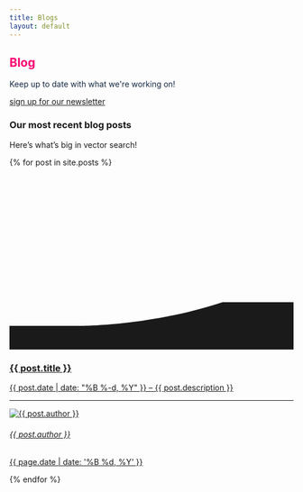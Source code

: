 ```yaml
---
title: Blogs
layout: default
---
```


<!-- WELCOME -->
<section data-jarallax data-speed=".8" class="py-8 py-md-10 bg-cover jarallax" style="background-image: url(/img/blog-header.png);">
  <div class="container">
    <div class="row justify-content-center">
      <div class="col-12 col-md-10 col-lg-7 text-center">
        <!-- Heading -->
        <h1 class="display-2 fw-bold" style="color:#fa0171">
          Blog
        </h1>
        <!-- Text -->
        <p class="lead mb-6" style="color:#122742">
          Keep up to date with what we're working on!
        </p>
        <!-- CTA -->
        <p class="lead">
          <a href="http://weaviate-newsletter.semi.technology/" target="_blank" class="btn btn-primary">sign up for our newsletter</a>
        </p>
      </div>
    </div> <!-- / .row -->
  </div> <!-- / .container -->
</section>

<section class="pt-7 pt-md-10">
  <div class="container">
    <div class="row">
      <div class="col-12">
        <!-- Heading -->
        <h3 class="mb-0">
          Our most recent blog posts
        </h3>
        <!-- Text -->
        <p class="mb-5 text-muted">
          Here’s what’s big in vector search!
        </p>
      </div>
    </div> <!-- / .row -->
    <div class="row">
      {% for post in site.posts %}
        <div class="col-12 col-md-6 d-flex">
          <!-- Card -->
          <div class="card mb-6 shadow-light-lg lift lift-lg">
            <!-- Image -->
            <a class="card-img-top" href="{{ post.url }}">
              <!-- Image -->
              <div class="card-img-top" style="height:240px;background-image:url('{{ post.hero-img }}');background-size:cover;"></div>
              <!-- Shape -->
              <div class="position-relative">
                <div class="shape shape-bottom shape-fluid-x text-white">
                  <svg viewBox="0 0 2880 480" fill="none" xmlns="http://www.w3.org/2000/svg"><path fill-rule="evenodd" clip-rule="evenodd" d="M2160 0C1440 240 720 240 720 240H0v240h2880V0h-720z" fill="currentColor"></path></svg> 
                </div>
              </div>
            </a>
            <!-- Body -->
            <a class="card-body" href="{{ post.url }}">
              <!-- Heading -->
              <h3>
                {{ post.title }}
              </h3>
              <!-- Text -->
              <p class="mb-0 text-muted">
                {{ post.date | date: "%B %-d, %Y" }} – {{ post.description }}
              </p>
            </a>
            <!-- Meta -->
            <a class="card-meta mt-auto" href="{{ post.url }}">
              <!-- Divider -->
              <hr class="card-meta-divider">
              <!-- Avatar -->
              <div class="avatar avatar-sm me-2">
                <img src="{{ post.author-img }}" alt="{{ post.author }}" class="avatar-img rounded-circle">
              </div>
              <!-- Author -->
              <h6 class="text-uppercase text-muted me-2 mb-0">
                {{ post.author }}
              </h6>
              <!-- Date -->
              <p class="h6 text-uppercase text-muted mb-0 ms-auto">
                <time datetime="{{ page.date | date: '%Y-%m-%d' }}">{{ page.date | date: '%B %d, %Y' }}</time>
              </p>
            </a>
          </div>
        </div>
      {% endfor %}
    </div> <!-- / .row -->
  </div> <!-- / .container -->
</section>